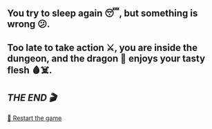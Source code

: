 ## You try to sleep again 😴, but something is wrong 😕.

##  Too late to take action ⚔️, you are inside the dungeon, and the dragon 🐉 enjoys your tasty flesh 🩸☠️.

## ***THE END 🎬***

[🔄 Restart the game](../begin-journey.md)